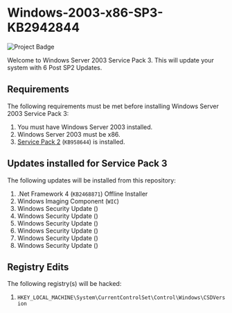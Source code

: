 # Windows-2003-x86-SP3-KB2942844

<img src="https://ci.appveyor.com/api/projects/status/32r7s2skrgm9ubva?svg=true&passingText=master%20-%20OK&failingText=master%20-%20Fails" alt="Project Badge">

Welcome to Windows Server 2003 Service Pack 3. This will update your system with 6 Post SP2 Updates.

## Requirements

The following requirements must be met before installing Windows Server 2003 Service Pack 3:

1. You must have Windows Server 2003 installed.
2. Windows Server 2003 must be x86.
3. <a href="https://download.microsoft.com/download/5/f/1/5f104409-2736-48ef-82e1-692ec3da020b/WindowsServer2003-KB914961-SP2-x86-ENU.exe">Service Pack 2</a> (`KB958644`) is installed.

## Updates installed for Service Pack 3

The following updates will be installed from this repository:

1. .Net Framework 4 (`KB2468871`) Offline Installer
2. Windows Imaging Component (`WIC`)
3. Windows Security Update ()
4. Windows Security Update ()
5. Windows Security Update ()
6. Windows Security Update ()
7. Windows Security Update ()
8. Windows Security Update ()

## Registry Edits

The following registry(s) will be hacked:

1. `HKEY_LOCAL_MACHINE\System\CurrentControlSet\Control\Windows\CSDVersion`

